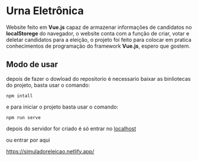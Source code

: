 # Urna Eletrônica

Website feito em **Vue.js** capaz de armazenar informações de candidatos no **localStorege** do navegador, o website conta com a função de criar, votar e deletar candidatos para a eleição, o projeto foi feito para colocar em pratica conhecimentos de programação do framework **Vue.js**, espero que gostem.


## Modo de usar
depois de fazer o dowload do repositorio é necessario baixar as binliotecas do projeto, basta usar o comando: 
```
npm intall
```
e para iniciar o projeto basta usar o comando:
```
npm run serve  
```
depois do servidor for criado é só entrar no [localhost](http://localhost/8080)

ou entrar por aqui

https://simuladoreleicao.netlify.app/

